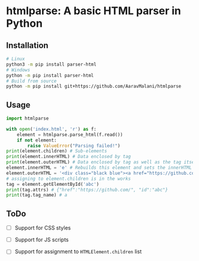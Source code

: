 # htmlparse: A basic HTML parser in Python
## Installation
```sh
# Linux
python3 -m pip install parser-html
# Windows
python -m pip install parser-html
# Build from source
python -m pip install git+https://github.com/AaravMalani/htmlparse
```

## Usage
```py
import htmlparse

with open('index.html', 'r') as f:
    element = htmlparse.parse_html(f.read())
    if not element:
        raise ValueError("Parsing failed!")
print(element.children) # Sub-elements
print(element.innerHTML) # Data enclosed by tag
print(element.outerHTML) # Data enclosed by tag as well as the tag itself
element.innerHTML = 'e' # Rebuilds this element and sets the innerHTML of all the parent elements
element.outerHTML = '<div class="black blue"><a href="https://github.com/" id="abc"></div>' # Read above statement
# assigning to element.children is in the works
tag = element.getElementById('abc')
print(tag.attrs) # {"href":"https://github.com/", "id":"abc"}
print(tag.tag_name) # a
```

## ToDo
- [ ] Support for CSS styles 
- [ ] Support for JS scripts
- [ ] Support for assignment to `HTMLElement.children` list



